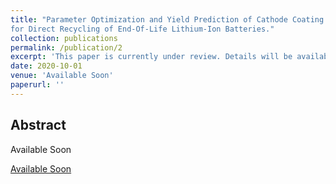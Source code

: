 ```yaml
---
title: "Parameter Optimization and Yield Prediction of Cathode Coating Separation Process
for Direct Recycling of End-Of-Life Lithium-Ion Batteries."
collection: publications
permalink: /publication/2
excerpt: 'This paper is currently under review. Details will be available soon.'
date: 2020-10-01
venue: 'Available Soon'
paperurl: ''
---
```

Abstract
------
Available Soon

[Available Soon](http://academicpagSes.github.io/files/paper2.pdf)

